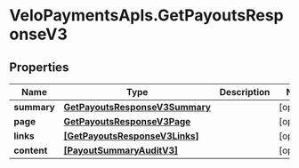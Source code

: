 # VeloPaymentsApIs.GetPayoutsResponseV3

## Properties

Name | Type | Description | Notes
------------ | ------------- | ------------- | -------------
**summary** | [**GetPayoutsResponseV3Summary**](GetPayoutsResponseV3Summary.md) |  | [optional] 
**page** | [**GetPayoutsResponseV3Page**](GetPayoutsResponseV3Page.md) |  | [optional] 
**links** | [**[GetPayoutsResponseV3Links]**](GetPayoutsResponseV3Links.md) |  | [optional] 
**content** | [**[PayoutSummaryAuditV3]**](PayoutSummaryAuditV3.md) |  | [optional] 


